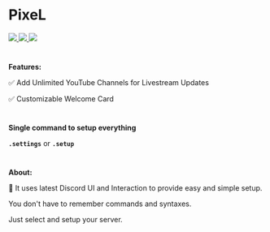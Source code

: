 
# PixeL

<a href="https://top.gg/bot/848304171814879273">
  <img src="https://top.gg/api/widget/servers/848304171814879273.svg">
</a>
<a href="https://top.gg/bot/848304171814879273">
  <img src="https://top.gg/api/widget/upvotes/848304171814879273.svg">
</a>
<a href="https://top.gg/bot/848304171814879273">
  <img src="https://top.gg/api/widget/owner/848304171814879273.svg">
</a>

#

**Features:**

 ✅ Add Unlimited YouTube Channels for Livestream Updates

 ✅ Customizable Welcome Card
 
 #

**Single command to setup everything**

   **` .settings `** 
        or
   **` .setup `** 
   
#

**About:**

🤖 It uses latest Discord UI and Interaction to provide easy and simple setup. 

You don't have to remember commands and syntaxes. 

Just select and setup your server.
